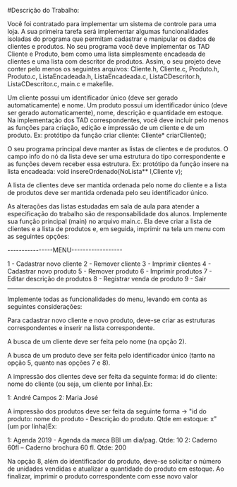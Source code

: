 #Descrição do Trabalho:

Você foi contratado para implementar um sistema de controle para uma loja. A sua primeira tarefa será implementar algumas funcionalidades isoladas do programa que permitam cadastrar e manipular os dados de clientes e produtos. No seu programa você deve implementar os TAD Cliente e Produto, bem como uma lista simplesmente encadeada de clientes e uma lista com descritor de produtos. Assim, o seu projeto deve conter pelo menos os seguintes arquivos: Cliente.h, Cliente.c, Produto.h, Produto.c, ListaEncadeada.h, ListaEncadeada.c, ListaCDescritor.h, ListaCDescritor.c, main.c e makefile.

Um cliente possui um identificador único (deve ser gerado automaticamente) e nome. Um produto possui um identificador único (deve ser gerado automaticamente), nome, descrição e quantidade em estoque.  Na implementação dos TAD correspondentes, você deve incluir pelo menos as funções para criação, edição e impressão de um cliente e de um produto.
Ex: protótipo da função criar cliente: Cliente* criarCliente();

O seu programa principal deve manter as listas de clientes e de produtos. O campo info do nó da lista deve ser uma estrutura do tipo correspondente e as funções devem receber essa estrutura. 
Ex: protótipo da função insere na lista encadeada: void insereOrdenado(NoLista** l,Cliente v);

A lista de clientes deve ser mantida ordenada pelo nome do cliente e a lista de produtos deve ser mantida ordenada pelo seu identificador único.

As alterações das listas estudadas em sala de aula para atender a especificação do trabalho são de responsabilidade dos alunos. Implemente sua função principal (main) no arquivo main.c. Ela deve criar a lista de clientes e a lista de produtos e, em seguida, imprimir na tela um menu com as seguintes opções:

----------------MENU------------------

1 - Cadastrar novo cliente
2 - Remover cliente
3 - Imprimir clientes
4 - Cadastrar novo produto
5 - Remover produto
6 - Imprimir produtos
7 - Editar descrição de produtos
8 - Registrar venda de produto
9 - Sair

- ----------------------------------------

Implemente todas as funcionalidades do menu, levando em conta as seguintes considerações:

Para cadastrar novo cliente e novo produto, deve-se criar as estruturas correspondentes e inserir na lista correspondente.

A busca de um cliente deve ser feita pelo nome (na opção 2).

A busca de um produto deve ser feita pelo identificador único (tanto na opção 5, quanto nas opções 7 e 8).

A impressão dos clientes deve ser feita da seguinte forma: id do cliente: nome do cliente (ou seja, um cliente por linha).Ex:

1: André Campos
2: Maria José

A impressão dos produtos deve ser feita da seguinte forma -> "id do produto:  nome do produto - Descrição do produto. Qtde em estoque: x" (um por linha)Ex:

1: Agenda 2019 - Agenda da marca BBI um dia/pag. Qtde: 10
2: Caderno 60fl – Caderno brochura 60 fl. Qtde: 200
       
Na opção 8, além do identificador do produto, deve-se solicitar o número de unidades vendidas e atualizar a quantidade do produto em estoque. Ao finalizar, imprimir o produto correspondente com esse novo valor
